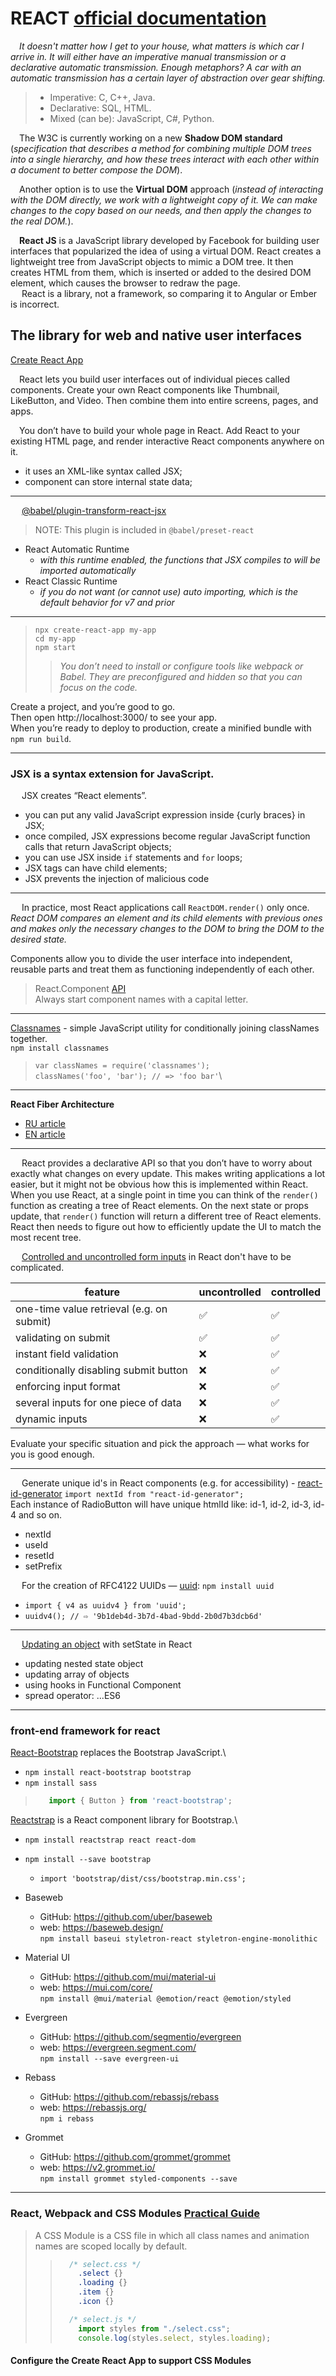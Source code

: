 # REACT [official documentation](https://uk.reactjs.org/)

&emsp;_It doesn't matter how I get to your house, what matters is which car I arrive in. It will either have an imperative manual transmission or a declarative automatic transmission. Enough metaphors? A car with an automatic transmission has a certain layer of abstraction over gear shifting._
> * Imperative: C, C++, Java.
> * Declarative: SQL, HTML.
> * Mixed (can be): JavaScript, C#, Python.

&emsp;The W3C is currently working on a new **Shadow DOM standard** (_specification that describes a method for combining multiple DOM trees into a single hierarchy, and how these trees interact with each other within a document to better compose the DOM_).

&emsp;Another option is to use the **Virtual DOM** approach (_instead of interacting with the DOM directly, we work with a lightweight copy of it. We can make changes to the copy based on our needs, and then apply the changes to the real DOM._).

&emsp;**React JS** is a JavaScript library developed by Facebook for building user interfaces that popularized the idea of using a virtual DOM. React creates a lightweight tree from JavaScript objects to mimic a DOM tree. It then creates HTML from them, which is inserted or added to the desired DOM element, which causes the browser to redraw the page.<br>
&emsp; React is a library, not a framework, so comparing it to Angular or Ember is incorrect.

## The library for web and native user interfaces
[Create React App](https://github.com/facebook/create-react-app)

&emsp;React lets you build user interfaces out of individual pieces called components. Create your own React components like Thumbnail, LikeButton, and Video. Then combine them into entire screens, pages, and apps.

&emsp;You don’t have to build your whole page in React. Add React to your existing HTML page, and render interactive React components anywhere on it.<br>
* it uses an XML-like syntax called JSX;
* component can store internal state data;
___

&emsp; [@babel/plugin-transform-react-jsx](https://babeljs.io/docs/babel-plugin-transform-react-jsx)
> NOTE: This plugin is included in ``@babel/preset-react``
* React Automatic Runtime
    - _with this runtime enabled, the functions that JSX compiles to will be imported automatically_
* React Classic Runtime
    - _if you do not want (or cannot use) auto importing, which is the default behavior for v7 and prior_
___

> ```
> npx create-react-app my-app
> cd my-app
> npm start
> ```
> 
> > _You don’t need to install or configure tools like webpack or Babel._
> > _They are preconfigured and hidden so that you can focus on the code._

Create a project, and you’re good to go.<br>
Then open http://localhost:3000/ to see your app.<br>
When you’re ready to deploy to production, create a minified bundle with ``npm run build``.
___

### JSX is a syntax extension for JavaScript.

&emsp; JSX creates “React elements”.<br>
   + you can put any valid JavaScript expression inside {curly braces} in JSX;
   + once compiled, JSX expressions become regular JavaScript function calls that return JavaScript objects;
   + you can use JSX inside ``if`` statements and ``for`` loops;
   + JSX tags can have child elements;
   + JSX prevents the injection of malicious code
___

&emsp; In practice, most React applications call ``ReactDOM.render()`` only once.
_React DOM compares an element and its child elements with previous ones and makes only the necessary changes to the DOM to bring the DOM to the desired state._

Components allow you to divide the user interface into independent, reusable parts and treat them as functioning independently of each other.
> React.Component [API](https://uk.reactjs.org/docs/react-component.html) <br>
> Always start component names with a capital letter.
___

[Classnames](https://www.npmjs.com/package/classnames) - simple JavaScript utility for conditionally joining classNames together.\
``npm install classnames``
> ``var classNames = require('classnames');``\
> ``classNames('foo', 'bar'); // => 'foo bar'``\
___

**React Fiber Architecture**
   - [RU article](https://habr.com/ru/post/444276/)
   - [EN article](https://github.com/acdlite/react-fiber-architecture)
___

&emsp; React provides a declarative API so that you don’t have to worry about exactly what changes on every update. This makes writing applications a lot easier, but it might not be obvious how this is implemented within React. When you use React, at a single point in time you can think of the ``render()`` function as creating a tree of React elements. On the next state or props update, that ``render()`` function will return a different tree of React elements. React then needs to figure out how to efficiently update the UI to match the most recent tree.

&emsp; [Controlled and uncontrolled form inputs](https://goshacmd.com/controlled-vs-uncontrolled-inputs-react/) in React don't have to be complicated.

|                 feature                 | uncontrolled | controlled |
|-----------------------------------------|--------------|------------|
|one-time value retrieval (e.g. on submit)|     ✅      |     ✅     |
|   validating on submit                  |     ✅      |     ✅     |
|  instant field validation               |     ❌      |     ✅     |
|conditionally disabling submit button    |     ❌      |     ✅     |
|   enforcing input format                |     ❌      |     ✅     |
|several inputs for one piece of data     |     ❌      |     ✅     |
|    dynamic inputs                       |     ❌      |     ✅     |

Evaluate your specific situation and pick the approach — what works for you is good enough.
___

&emsp; Generate unique id's in React components (e.g. for accessibility) - [react-id-generator](https://www.npmjs.com/package/react-id-generator) 
``import nextId from "react-id-generator";``<br>
Each instance of RadioButton will have unique htmlId like: id-1, id-2, id-3, id-4 and so on.
  + nextId
  + useId
  + resetId
  + setPrefix

&emsp; For the creation of RFC4122 UUIDs — [uuid](https://www.npmjs.com/package/uuid): ``npm install uuid``<br>
  + ``import { v4 as uuidv4 } from 'uuid';``
  + ``uuidv4(); // ⇨ '9b1deb4d-3b7d-4bad-9bdd-2b0d7b3dcb6d'``
___

&emsp; [Updating an object](https://stackoverflow.com/questions/43638938/updating-an-object-with-setstate-in-react/43639228#43639228) with setState in React
  + updating nested state object
  + updating array of objects
  + using hooks in Functional Component
  + spread operator: ...ES6
___

### front-end framework for react

[React-Bootstrap](https://react-bootstrap.github.io/) replaces the Bootstrap JavaScript.\
* ``npm install react-bootstrap bootstrap``
* ``npm install sass``
> ```javascript
>    import { Button } from 'react-bootstrap';
> ```

[Reactstrap](https://reactstrap.github.io/?path=/story/home-installation--page) is a React component library for Bootstrap.\
* ``npm install reactstrap react react-dom``
* ``npm install --save bootstrap``
  + ``import 'bootstrap/dist/css/bootstrap.min.css';``

* Baseweb 
	- GitHub: https://github.com/uber/baseweb
	- web: https://baseweb.design/ <br>
		``npm install baseui styletron-react styletron-engine-monolithic``
* Material UI
	- GitHub: https://github.com/mui/material-ui
	- web: https://mui.com/core/ <br>
		``npm install @mui/material @emotion/react @emotion/styled``
* Evergreen
	- GitHub: https://github.com/segmentio/evergreen
	- web: https://evergreen.segment.com/ <br>
		``npm install --save evergreen-ui``
* Rebass
	- GitHub: https://github.com/rebassjs/rebass
	- web: https://rebassjs.org/ <br>
		``npm i rebass``
* Grommet
	- GitHub: https://github.com/grommet/grommet
	- web: https://v2.grommet.io/ <br>
		``npm install grommet styled-components --save``
___

### React, Webpack and CSS Modules [Practical Guide](https://www.triplet.fi/blog/practical-guide-to-react-and-css-modules/)
> A CSS Module is a CSS file in which all class names and animation names are scoped locally by default.
> > ```css
> >   /* select.css */
> >     .select {}
> >     .loading {}
> >     .item {}
> >     .icon {}
> > ```
> > ```javascript
> >   /* select.js */
> >     import styles from "./select.css";
> >     console.log(styles.select, styles.loading);
> > ```

#### Configure the Create React App to support CSS Modules






